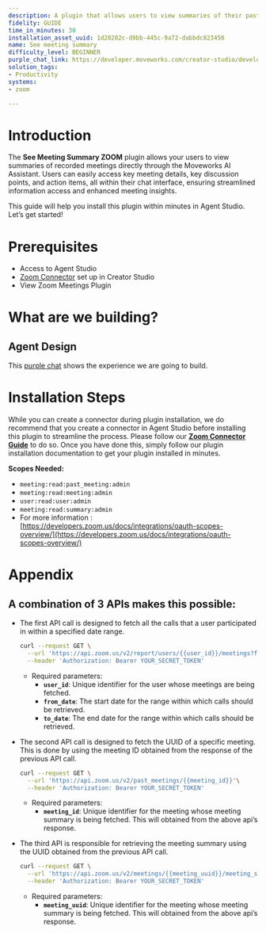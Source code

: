 ```yaml
---
description: A plugin that allows users to view summaries of their past Zoom meetings.
fidelity: GUIDE
time_in_minutes: 30
installation_asset_uuid: 1d20282c-d9bb-445c-9a72-dabbdc823450
name: See meeting summary
difficulty_level: BEGINNER
purple_chat_link: https://developer.moveworks.com/creator-studio/developer-tools/purple-chat?conversation=%7B%22startTimestamp%22%3A%2211%3A43%2BAM%22%2C%22messages%22%3A%5B%7B%22parts%22%3A%5B%7B%22richText%22%3A%22Hi%2C+can+you+show+me+the+summaries+of+my+past+Zoom+meetings%3F%22%7D%5D%2C%22role%22%3A%22user%22%7D%2C%7B%22parts%22%3A%5B%7B%22richText%22%3A%22Sure%21+Would+you+like+to+view+the+summaries+for+meetings+by+name+or+by+date+range%3F%22%7D%5D%2C%22role%22%3A%22assistant%22%7D%2C%7B%22parts%22%3A%5B%7B%22richText%22%3A%22By+date+range%2C+please.%22%7D%5D%2C%22role%22%3A%22user%22%7D%2C%7B%22parts%22%3A%5B%7B%22richText%22%3A%22Alright.+Please+provide+the+start+and+end+dates+for+the+range+you%27re+interested+in.%22%7D%5D%2C%22role%22%3A%22assistant%22%7D%2C%7B%22parts%22%3A%5B%7B%22richText%22%3A%22Let%27s+go+from+October+1st%2C+2023+to+October+7th%2C+2023.%22%7D%5D%2C%22role%22%3A%22user%22%7D%2C%7B%22parts%22%3A%5B%7B%22richText%22%3A%22Here+are+the+meetings+scheduled+between+October+1st+and+October+7th%3A%22%7D%2C%7B%22richText%22%3A%22%3Col%3E%5Cn++%3Cli%3E%3Cb%3EProject+Update%3C%2Fb%3E+on+October+2nd%2C+2023%3C%2Fli%3E%5Cn++%3Cli%3E%3Cb%3ETeam+Sync%3C%2Fb%3E+on+October+4th%2C+2023%3C%2Fli%3E%5Cn++%3Cli%3E%3Cb%3EClient+Review%3C%2Fb%3E+on+October+6th%2C+2023%3C%2Fli%3E%5Cn%3C%2Fol%3E%5CnPlease+choose+the+number+of+the+meeting+you+want+the+summary+for.%22%7D%5D%2C%22role%22%3A%22assistant%22%7D%2C%7B%22parts%22%3A%5B%7B%22richText%22%3A%22I+want+to+see+the+summary+for+the+%3Cb%3EProject+Update%3C%2Fb%3E+meeting%2C+which+is+option+1.%22%7D%5D%2C%22role%22%3A%22user%22%7D%2C%7B%22parts%22%3A%5B%7B%22richText%22%3A%22You+selected+the+%3Cb%3EProject+Update%3C%2Fb%3E+meeting+on+October+2nd%2C+2023.+Here+is+the+detailed+summary%3A%22%7D%2C%7B%22richText%22%3A%22%3Cul%3E%5Cn++%3Cli%3E%3Cb%3EMeeting+Title%3A%3C%2Fb%3E+Project+Update%3C%2Fli%3E%5Cn++%3Cli%3E%3Cb%3EDate+%26+Time%3A%3C%2Fb%3E+October+2nd%2C+2023%2C+09%3A00+AM+-+10%3A00+AM%3C%2Fli%3E%5Cn++%3Cli%3E%3Cb%3EDuration%3A%3C%2Fb%3E+1+hour%3C%2Fli%3E%5Cn++%3Cli%3E%3Cb%3EAttendees%3A%3C%2Fb%3E+John+Doe%2C+Jane+Smith%2C+Samuel+Brown%2C+Cubbon+Park%2C+Emily+White%3C%2Fli%3E%5Cn++%3Cli%3E%3Cb%3ESummary%3A%3C%2Fb%3E+The+team+discussed+the+completion+of+several+project+milestones+and+reviewed+the+status+of+ongoing+tasks.+Upcoming+deadlines+were+examined%2C+and+new+responsibilities+were+assigned+to+ensure+timely+progress.+Key+achievements+and+potential+risks+were+highlighted%2C+with+a+focus+on+maintaining+momentum.%3C%2Fli%3E%5Cn++%3Cli%3E%3Cb%3ENext+Steps%3A%3C%2Fb%3E+The+team+should+complete+the+current+phase+tasks+by+October+10th+and+prepare+for+the+client+demo+scheduled+on+October+15th.%3C%2Fli%3E%5Cn%3C%2Ful%3E%5CnWould+you+like+to+see+the+summary+for+any+other+meetings%3F%22%7D%5D%2C%22role%22%3A%22assistant%22%7D%2C%7B%22parts%22%3A%5B%7B%22richText%22%3A%22No%2C+that%27s+all%2C+thank+you%21%22%7D%5D%2C%22role%22%3A%22user%22%7D%2C%7B%22parts%22%3A%5B%7B%22richText%22%3A%22You%27re+welcome%21+If+you+need+any+more+information%2C+just+let+me+know.%22%7D%5D%2C%22role%22%3A%22assistant%22%7D%5D%7D
solution_tags:
- Productivity
systems:
- zoom

---
```

# Introduction

The **See Meeting Summary ZOOM** plugin allows your users to view summaries of recorded meetings directly through the Moveworks AI Assistant. Users can easily access key meeting details, key discussion points, and action items, all within their chat interface, ensuring streamlined information access and enhanced meeting insights.

This guide will help you install this plugin within minutes in Agent Studio. Let’s get started!

# Prerequisites

- Access to Agent Studio
- [Zoom Connector](https://developer.moveworks.com/marketplace/package?id=zoom&hist=home%2Cbrws) set up in Creator Studio
- View Zoom Meetings Plugin

# What are we building?

## Agent Design

This [purple chat](https://developer.moveworks.com/creator-studio/developer-tools/purple-chat?conversation=%7B%22startTimestamp%22%3A%2211%3A43%2BAM%22%2C%22messages%22%3A%5B%7B%22parts%22%3A%5B%7B%22richText%22%3A%22Hi%2C+can+you+show+me+the+summaries+of+my+past+Zoom+meetings%3F%22%7D%5D%2C%22role%22%3A%22user%22%7D%2C%7B%22parts%22%3A%5B%7B%22richText%22%3A%22Sure%21+Would+you+like+to+view+the+summaries+for+meetings+by+name+or+by+date+range%3F%22%7D%5D%2C%22role%22%3A%22assistant%22%7D%2C%7B%22parts%22%3A%5B%7B%22richText%22%3A%22By+date+range%2C+please.%22%7D%5D%2C%22role%22%3A%22user%22%7D%2C%7B%22parts%22%3A%5B%7B%22richText%22%3A%22Alright.+Please+provide+the+start+and+end+dates+for+the+range+you%27re+interested+in.%22%7D%5D%2C%22role%22%3A%22assistant%22%7D%2C%7B%22parts%22%3A%5B%7B%22richText%22%3A%22Let%27s+go+from+October+1st%2C+2023+to+October+7th%2C+2023.%22%7D%5D%2C%22role%22%3A%22user%22%7D%2C%7B%22parts%22%3A%5B%7B%22richText%22%3A%22Here+are+the+meetings+scheduled+between+October+1st+and+October+7th%3A%22%7D%2C%7B%22richText%22%3A%22%3Col%3E%5Cn++%3Cli%3E%3Cb%3EProject+Update%3C%2Fb%3E+on+October+2nd%2C+2023%3C%2Fli%3E%5Cn++%3Cli%3E%3Cb%3ETeam+Sync%3C%2Fb%3E+on+October+4th%2C+2023%3C%2Fli%3E%5Cn++%3Cli%3E%3Cb%3EClient+Review%3C%2Fb%3E+on+October+6th%2C+2023%3C%2Fli%3E%5Cn%3C%2Fol%3E%5CnPlease+choose+the+number+of+the+meeting+you+want+the+summary+for.%22%7D%5D%2C%22role%22%3A%22assistant%22%7D%2C%7B%22parts%22%3A%5B%7B%22richText%22%3A%22I+want+to+see+the+summary+for+the+%3Cb%3EProject+Update%3C%2Fb%3E+meeting%2C+which+is+option+1.%22%7D%5D%2C%22role%22%3A%22user%22%7D%2C%7B%22parts%22%3A%5B%7B%22richText%22%3A%22You+selected+the+%3Cb%3EProject+Update%3C%2Fb%3E+meeting+on+October+2nd%2C+2023.+Here+is+the+detailed+summary%3A%22%7D%2C%7B%22richText%22%3A%22%3Cul%3E%5Cn++%3Cli%3E%3Cb%3EMeeting+Title%3A%3C%2Fb%3E+Project+Update%3C%2Fli%3E%5Cn++%3Cli%3E%3Cb%3EDate+%26+Time%3A%3C%2Fb%3E+October+2nd%2C+2023%2C+09%3A00+AM+-+10%3A00+AM%3C%2Fli%3E%5Cn++%3Cli%3E%3Cb%3EDuration%3A%3C%2Fb%3E+1+hour%3C%2Fli%3E%5Cn++%3Cli%3E%3Cb%3EAttendees%3A%3C%2Fb%3E+John+Doe%2C+Jane+Smith%2C+Samuel+Brown%2C+Cubbon+Park%2C+Emily+White%3C%2Fli%3E%5Cn++%3Cli%3E%3Cb%3ESummary%3A%3C%2Fb%3E+The+team+discussed+the+completion+of+several+project+milestones+and+reviewed+the+status+of+ongoing+tasks.+Upcoming+deadlines+were+examined%2C+and+new+responsibilities+were+assigned+to+ensure+timely+progress.+Key+achievements+and+potential+risks+were+highlighted%2C+with+a+focus+on+maintaining+momentum.%3C%2Fli%3E%5Cn++%3Cli%3E%3Cb%3ENext+Steps%3A%3C%2Fb%3E+The+team+should+complete+the+current+phase+tasks+by+October+10th+and+prepare+for+the+client+demo+scheduled+on+October+15th.%3C%2Fli%3E%5Cn%3C%2Ful%3E%5CnWould+you+like+to+see+the+summary+for+any+other+meetings%3F%22%7D%5D%2C%22role%22%3A%22assistant%22%7D%2C%7B%22parts%22%3A%5B%7B%22richText%22%3A%22No%2C+that%27s+all%2C+thank+you%21%22%7D%5D%2C%22role%22%3A%22user%22%7D%2C%7B%22parts%22%3A%5B%7B%22richText%22%3A%22You%27re+welcome%21+If+you+need+any+more+information%2C+just+let+me+know.%22%7D%5D%2C%22role%22%3A%22assistant%22%7D%5D%7D) shows the experience we are going to build.

# Installation Steps

While you can create a connector during plugin installation, we do recommend that you create a connector in Agent Studio before installing this plugin to streamline the process. Please follow our [**Zoom Connector Guide**](https://developer.moveworks.com/marketplace/package?id=zoom&hist=home%2Cbrws) to do so. Once you have done this, simply follow our plugin installation documentation to get your plugin installed in minutes.

**Scopes Needed:**

- `meeting:read:past_meeting:admin`
- `meeting:read:meeting:admin`
- `user:read:user:admin`
- `meeting:read:summary:admin`
- For more information : [https://developers.zoom.us/docs/integrations/oauth-scopes-overview/](https://developers.zoom.us/docs/integrations/oauth-scopes-overview/)

# Appendix

## A combination of 3 APIs makes this possible:

- The first API call is designed to fetch all the calls that a user participated in within a specified date range.
    
    ```bash
    curl --request GET \
      --url 'https://api.zoom.us/v2/report/users/{{user_id}}/meetings?from={{from_date}}&to={{to_date}}' \
      --header 'Authorization: Bearer YOUR_SECRET_TOKEN'
    ```
    
    - Required parameters:
        - **`user_id`**: Unique identifier for the user whose meetings are being fetched.
        - **`from_date`**: The start date for the range within which calls should be retrieved.
        - **`to_date`**: The end date for the range within which calls should be retrieved.
- The second API call is designed to fetch the UUID of a specific meeting. This is done by using the meeting ID obtained from the response of the previous API call.
    
    ```bash
    curl --request GET \
      --url 'https://api.zoom.us/v2/past_meetings/{{meeting_id}}'\
      --header 'Authorization: Bearer YOUR_SECRET_TOKEN'
    ```
    
    - Required parameters:
        - **`meeting_id`**: Unique identifier for the meeting whose meeting summary is being fetched. This will obtained from the above api’s response.
- The third API is responsible for retrieving the meeting summary using the UUID obtained from the previous API call.
    
    ```bash
    curl --request GET \
      --url 'https://api.zoom.us/v2/meetings/{{meeting_uuid}}/meeting_summary' \
      --header 'Authorization: Bearer YOUR_SECRET_TOKEN'
    ```
    
    - Required parameters:
        - **`meeting_uuid`**: Unique identifier for the meeting whose meeting summary is being fetched. This will obtained from the above api’s response.